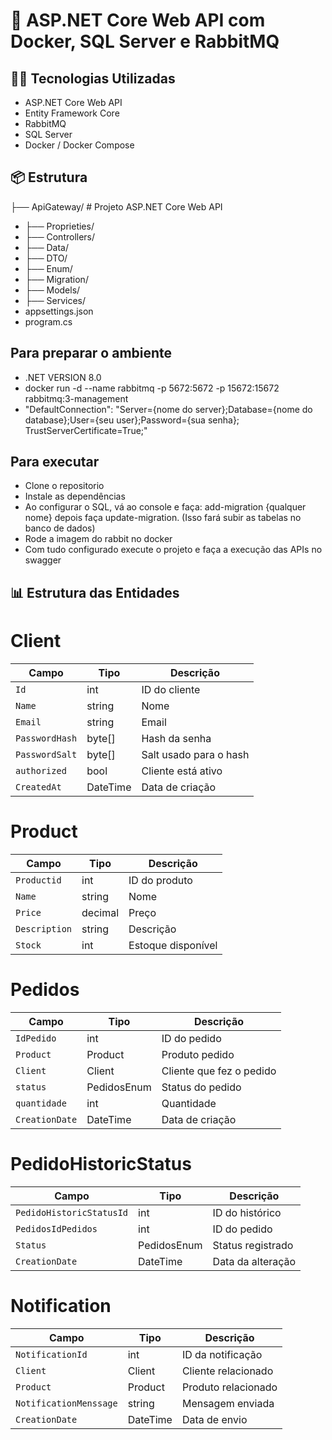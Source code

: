 # 🚀 ASP.NET Core Web API com Docker, SQL Server e RabbitMQ

## 🧑‍💻 Tecnologias Utilizadas

- ASP.NET Core Web API
- Entity Framework Core
- RabbitMQ
- SQL Server
- Docker / Docker Compose

## 📦 Estrutura

├── ApiGateway/             # Projeto ASP.NET Core Web API
-  ├── Proprieties/
-   ├── Controllers/
-   ├── Data/
-   ├── DTO/
-   ├── Enum/
-   ├── Migration/
-   ├── Models/
-   ├── Services/ 
- appsettings.json
- program.cs

## Para preparar o ambiente
- .NET VERSION 8.0
-  docker run -d --name rabbitmq -p 5672:5672 -p 15672:15672 rabbitmq:3-management
- "DefaultConnection": "Server={nome do server};Database={nome do database};User={seu user};Password={sua senha}; TrustServerCertificate=True;"
## Para executar
- Clone o repositorio
- Instale as dependências
- Ao configurar o SQL, vá ao console e faça: add-migration {qualquer nome} depois faça update-migration. (Isso fará subir as tabelas no banco de dados)
- Rode a imagem do rabbit no docker
- Com tudo configurado execute o projeto e faça a execução das APIs no swagger

## 📊 Estrutura das Entidades
# Client

| Campo          | Tipo     | Descrição              |
| -------------- | -------- | ---------------------- |
| `Id`           | int      | ID do cliente          |
| `Name`         | string   | Nome                   |
| `Email`        | string   | Email                  |
| `PasswordHash` | byte\[]  | Hash da senha          |
| `PasswordSalt` | byte\[]  | Salt usado para o hash |
| `authorized`   | bool     | Cliente está ativo     |
| `CreatedAt`    | DateTime | Data de criação        |

# Product
| Campo         | Tipo    | Descrição          |
| ------------- | ------- | ------------------ |
| `Productid`   | int     | ID do produto      |
| `Name`        | string  | Nome               |
| `Price`       | decimal | Preço              |
| `Description` | string  | Descrição          |
| `Stock`       | int     | Estoque disponível |

# Pedidos
| Campo          | Tipo        | Descrição                |
| -------------- | ----------- | ------------------------ |
| `IdPedido`     | int         | ID do pedido             |
| `Product`      | Product     | Produto pedido           |
| `Client`       | Client      | Cliente que fez o pedido |
| `status`       | PedidosEnum | Status do pedido         |
| `quantidade`   | int         | Quantidade               |
| `CreationDate` | DateTime    | Data de criação          |

# PedidoHistoricStatus
| Campo                    | Tipo        | Descrição         |
| ------------------------ | ----------- | ----------------- |
| `PedidoHistoricStatusId` | int         | ID do histórico   |
| `PedidosIdPedidos`       | int         | ID do pedido      |
| `Status`                 | PedidosEnum | Status registrado |
| `CreationDate`           | DateTime    | Data da alteração |

# Notification
| Campo                  | Tipo     | Descrição           |
| ---------------------- | -------- | ------------------- |
| `NotificationId`       | int      | ID da notificação   |
| `Client`               | Client   | Cliente relacionado |
| `Product`              | Product  | Produto relacionado |
| `NotificationMenssage` | string   | Mensagem enviada    |
| `CreationDate`         | DateTime | Data de envio       |



